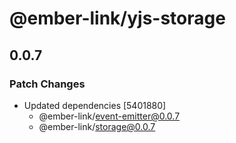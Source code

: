 # @ember-link/yjs-storage

## 0.0.7

### Patch Changes

- Updated dependencies [5401880]
  - @ember-link/event-emitter@0.0.7
  - @ember-link/storage@0.0.7

